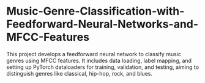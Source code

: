# Music-Genre-Classification-with-Feedforward-Neural-Networks-and-MFCC-Features
This project develops a feedforward neural network to classify music genres using MFCC features. It includes data loading, label mapping, and setting up PyTorch dataloaders for training, validation, and testing, aiming to distinguish genres like classical, hip-hop, rock, and blues.
